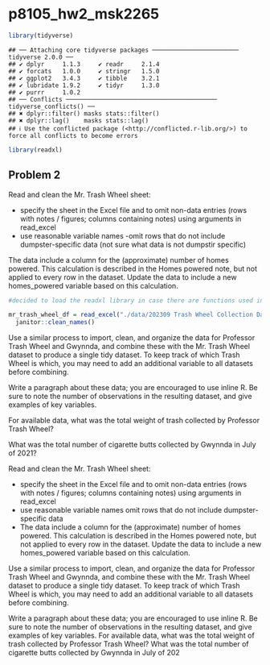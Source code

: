 p8105_hw2_msk2265
================

``` r
library(tidyverse)
```

    ## ── Attaching core tidyverse packages ──────────────────────── tidyverse 2.0.0 ──
    ## ✔ dplyr     1.1.3     ✔ readr     2.1.4
    ## ✔ forcats   1.0.0     ✔ stringr   1.5.0
    ## ✔ ggplot2   3.4.3     ✔ tibble    3.2.1
    ## ✔ lubridate 1.9.2     ✔ tidyr     1.3.0
    ## ✔ purrr     1.0.2     
    ## ── Conflicts ────────────────────────────────────────── tidyverse_conflicts() ──
    ## ✖ dplyr::filter() masks stats::filter()
    ## ✖ dplyr::lag()    masks stats::lag()
    ## ℹ Use the conflicted package (<http://conflicted.r-lib.org/>) to force all conflicts to become errors

``` r
library(readxl)
```

## Problem 2

Read and clean the Mr. Trash Wheel sheet:

- specify the sheet in the Excel file and to omit non-data entries (rows
  with notes / figures; columns containing notes) using arguments in
  read_excel
- use reasonable variable names -omit rows that do not include
  dumpster-specific data (not sure what data is not dumpstir specific)

The data include a column for the (approximate) number of homes powered.
This calculation is described in the Homes powered note, but not applied
to every row in the dataset. Update the data to include a new
homes_powered variable based on this calculation.

``` r
#decided to load the readxl library in case there are functions used in the background other than jusr readxl

mr_trash_wheel_df = read_excel("./data/202309 Trash Wheel Collection Data.xlsx", sheet = "Mr. Trash Wheel", range = "A2:N586") %>% 
  janitor::clean_names()
```

Use a similar process to import, clean, and organize the data for
Professor Trash Wheel and Gwynnda, and combine these with the Mr. Trash
Wheel dataset to produce a single tidy dataset. To keep track of which
Trash Wheel is which, you may need to add an additional variable to all
datasets before combining.

Write a paragraph about these data; you are encouraged to use inline R.
Be sure to note the number of observations in the resulting dataset, and
give examples of key variables.

For available data, what was the total weight of trash collected by
Professor Trash Wheel?

What was the total number of cigarette butts collected by Gwynnda in
July of 2021?

Read and clean the Mr. Trash Wheel sheet:

- specify the sheet in the Excel file and to omit non-data entries (rows
  with notes / figures; columns containing notes) using arguments in
  read_excel
- use reasonable variable names omit rows that do not include
  dumpster-specific data
- The data include a column for the (approximate) number of homes
  powered. This calculation is described in the Homes powered note, but
  not applied to every row in the dataset. Update the data to include a
  new homes_powered variable based on this calculation.

Use a similar process to import, clean, and organize the data for
Professor Trash Wheel and Gwynnda, and combine these with the Mr. Trash
Wheel dataset to produce a single tidy dataset. To keep track of which
Trash Wheel is which, you may need to add an additional variable to all
datasets before combining.

Write a paragraph about these data; you are encouraged to use inline R.
Be sure to note the number of observations in the resulting dataset, and
give examples of key variables. For available data, what was the total
weight of trash collected by Professor Trash Wheel? What was the total
number of cigarette butts collected by Gwynnda in July of 202

